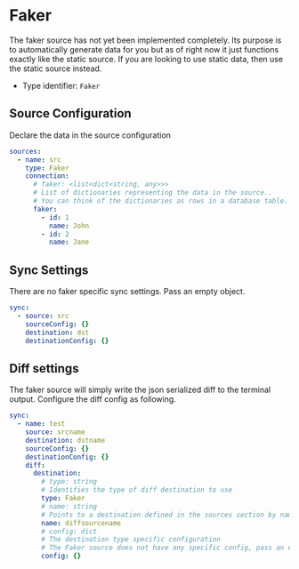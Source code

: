 # Faker
The faker source has not yet been implemented completely. Its purpose is to automatically generate data for you but as of right now it just functions exactly like the static source. If you are looking to use static data, then use the static source instead.

- Type identifier: `Faker`

## Source Configuration 
Declare the data in the source configuration
```yaml
sources:
  - name: src
    type: Faker
    connection:
      # faker: <list<dict<string, any>>>
      # List of dictionaries representing the data in the source..
      # You can think of the dictionaries as rows in a database table.
      faker: 
        - id: 1
          name: John
        - id: 2
          name: Jane
```

## Sync Settings
There are no faker specific sync settings. Pass an empty object.
```yaml
sync:
  - source: src
    sourceConfig: {}
    destination: dst
    destinationConfig: {}
```

## Diff settings
The faker source will simply write the json serialized diff to the terminal output.
Configure the diff config as following.

```yaml
sync:
  - name: test
    source: srcname
    destination: dstname
    sourceConfig: {}
    destinationConfig: {}
    diff:
      destination: 
        # type: string
        # Identifies the type of diff destination to use
        type: Faker
        # name: string
        # Points to a destination defined in the sources section by name
        name: diffsourcename
        # config: dict
        # The destination type specific configuration
        # The Faker source does not have any specific config, pass an empty dict.
        config: {}
```
